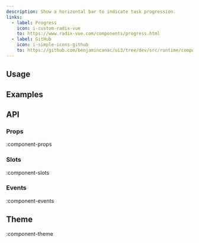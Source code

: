 ```yaml
---
description: Show a horizontal bar to indicate task progression.
links:
  - label: Progress
    icon: i-custom-radix-vue
    to: https://www.radix-vue.com/components/progress.html
  - label: GitHub
    icon: i-simple-icons-github
    to: https://github.com/benjamincanac/ui3/tree/dev/src/runtime/components/Progress.vue
---
```


## Usage

## Examples

## API

### Props

:component-props

### Slots

:component-slots

### Events

:component-events

## Theme

:component-theme
